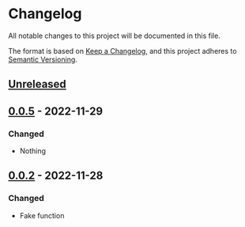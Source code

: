# Changelog
All notable changes to this project will be documented in this file.

The format is based on [Keep a Changelog](https://keepachangelog.com/en/1.0.0/), and this project adheres to [Semantic Versioning](https://semver.org/spec/v2.0.0.html).

## [Unreleased]

## [0.0.5] - 2022-11-29
### Changed
- Nothing

## [0.0.2] - 2022-11-28
### Changed
- Fake function

[Unreleased]: https://github.com/rtaycher/example_wolt_package_debug_ci_issues/compare/0.0.5...master
[0.0.5]: https://github.com/rtaycher/example_wolt_package_debug_ci_issues/compare/0.0.2...0.0.5
[0.0.2]: https://github.com/rtaycher/example_wolt_package_debug_ci_issues/tree/0.0.2

